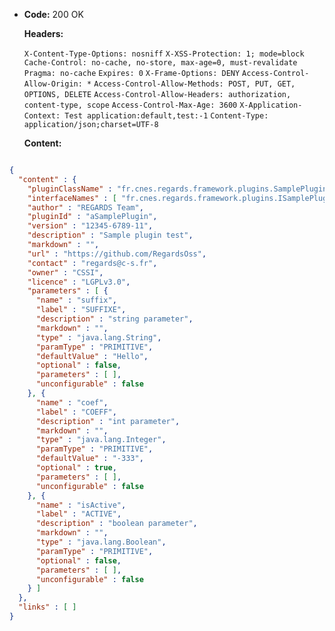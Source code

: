 * **Code:** 200 OK

  **Headers:**

  `X-Content-Type-Options: nosniff`
  `X-XSS-Protection: 1; mode=block`
  `Cache-Control: no-cache, no-store, max-age=0, must-revalidate`
  `Pragma: no-cache`
  `Expires: 0`
  `X-Frame-Options: DENY`
  `Access-Control-Allow-Origin: *`
  `Access-Control-Allow-Methods: POST, PUT, GET, OPTIONS, DELETE`
  `Access-Control-Allow-Headers: authorization, content-type, scope`
  `Access-Control-Max-Age: 3600`
  `X-Application-Context: Test application:default,test:-1`
  `Content-Type: application/json;charset=UTF-8`

  **Content:**

```json

{
  "content" : {
    "pluginClassName" : "fr.cnes.regards.framework.plugins.SamplePlugin",
    "interfaceNames" : [ "fr.cnes.regards.framework.plugins.ISamplePlugin" ],
    "author" : "REGARDS Team",
    "pluginId" : "aSamplePlugin",
    "version" : "12345-6789-11",
    "description" : "Sample plugin test",
    "markdown" : "",
    "url" : "https://github.com/RegardsOss",
    "contact" : "regards@c-s.fr",
    "owner" : "CSSI",
    "licence" : "LGPLv3.0",
    "parameters" : [ {
      "name" : "suffix",
      "label" : "SUFFIXE",
      "description" : "string parameter",
      "markdown" : "",
      "type" : "java.lang.String",
      "paramType" : "PRIMITIVE",
      "defaultValue" : "Hello",
      "optional" : false,
      "parameters" : [ ],
      "unconfigurable" : false
    }, {
      "name" : "coef",
      "label" : "COEFF",
      "description" : "int parameter",
      "markdown" : "",
      "type" : "java.lang.Integer",
      "paramType" : "PRIMITIVE",
      "defaultValue" : "-333",
      "optional" : true,
      "parameters" : [ ],
      "unconfigurable" : false
    }, {
      "name" : "isActive",
      "label" : "ACTIVE",
      "description" : "boolean parameter",
      "markdown" : "",
      "type" : "java.lang.Boolean",
      "paramType" : "PRIMITIVE",
      "optional" : false,
      "parameters" : [ ],
      "unconfigurable" : false
    } ]
  },
  "links" : [ ]
}
```
